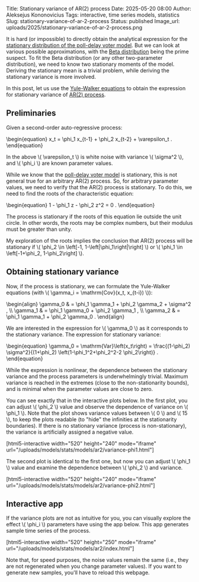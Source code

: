 Title: Stationary variance of AR(2) process
Date: 2025-05-20 08:00
Author: Aleksejus Kononovicius
Tags: interactive, time series models, statistics
Slug: stationary-variance-of-ar-2-process
Status: published
Image_url: uploads/2025/stationary-variance-of-ar-2-process.png

It is hard (or impossible) to directly obtain the analytical expression for
the [stationary distribution of the poll-delay voter
model]({filename}/articles/2025/stationary-distribution-of-poll-delayed-voter-model.md).
But we can look at various possible approximations, with the [Beta
distribution]({filename}/articles/2023/ritvikmath-beta-distribution.md)
being the prime suspect. To fit the Beta distribution (or any other
two-parameter distribution), we need to know two stationary moments of the
model.  Deriving the stationary mean is a trivial problem, while deriving
the stationary variance is more involved.

In this post, let us use the [Yule-Walker
equations]({filename}/articles/2025/ritvikmath-yule-walker-equations.md) to
obtain the expression for stationary variance of [AR(2)
process](/tag/time-series-models/).
<!--more-->

## Preliminaries

Given a second-order auto-regressive process:

\begin{equation}
    x\_t = \phi\_1 x\_{t-1} + \phi\_2 x\_{t-2} + \varepsilon\_t .
\end{equation}

In the above \\\( \varepsilon\_t \\\) is white noise with variance \\\(
\sigma^2 \\\), and \\\( \phi\_i \\\) are known parameter values.

While we know that the [poll-delay voter
model]({filename}/articles/2025/stationary-distribution-of-poll-delayed-voter-model.md)
is stationary, this is not general true for an arbitrary AR(2) process. So,
for arbitrary parameter values, we need to verify that the AR(2) process is
stationary. To do this, we need to find the roots of the characteristic
equation:

\begin{equation}
    1 - \phi\_1 z - \phi\_2 z^2 = 0 .
\end{equation}

The process is stationary if the roots of this equation lie outside the unit
circle. In other words, the roots may be complex numbers, but their modulus
must be greater than unity.

My exploration of the roots implies the conclusion that
AR(2) process will be stationary if \\\( \phi\_2 \in \left[-1,
1-\left|\phi\_1\right|\right] \\\) or \\\( \phi\_1 \in \left[-1+\phi\_2,
1-\phi\_2\right] \\\).

## Obtaining stationary variance

Now, if the process is stationary, we can formulate the Yule-Walker equations
(with \\\( \gamma\_i = \mathrm{Cov}(x\_t, x\_{t-i}) \\\)):

\begin{align}
    \gamma\_0 & = \phi\_1 \gamma\_1 + \phi\_2 \gamma\_2 + \sigma^2 , \\\\
    \gamma\_1 & = \phi\_1 \gamma\_0 + \phi\_2 \gamma\_1 , \\\\
    \gamma\_2 & = \phi\_1 \gamma\_1 + \phi\_2 \gamma\_0 .
\end{align}

We are interested in the expression for \\\( \gamma\_0 \\\) as it
corresponds to the stationary variance. The expression for stationary
variance:

\begin{equation}
    \gamma\_0 = \mathrm{Var}\left(x\_t\right) =
        \frac{(1-\phi\_2) \sigma^2}{(1+\phi\_2) \left(1-\phi\_1^2+\phi\_2^2-2 \phi\_2\right)} .
\end{equation}

While the expression is nonlinear, the dependence between the stationary
variance and the process parameters is underwhelmingly trivial. Maximum
variance is reached in the extremes (close to the non-stationarity bounds),
and is minimal when the parameter values are close to zero.

You can see exactly that in the interactive plots below. In the first plot,
you can adjust \\\( \phi\_2 \\\) value and observe the dependence of
variance on \\\( \phi\_1 \\\). Note that the plot shows variance values
between \\\( 0 \\\) and \\\( 15 \\\), to keep the plots readable (to "hide"
the infinities at the stationarity boundaries). If there is no stationary
variance (process is non-stationary), the variance is artificially assigned
a negative value.

[html5-interactive width="520" height="240" mode="iframe"
url="/uploads/models/stats/models/ar2/variance-phi1.html"]

The second plot is identical to the first one, but now you can adjust \\\(
\phi\_1 \\\) value and examine the dependence between \\\( \phi\_2 \\\) and
variance.

[html5-interactive width="520" height="240" mode="iframe"
url="/uploads/models/stats/models/ar2/variance-phi2.html"]

## Interactive app

If the variance plots are not as intuitive for you, you can visually explore
the effect \\\( \phi\_i \\\) parameters have using the app below. This app
generates sample time series of the process.

[html5-interactive width="520" height="250" mode="iframe"
url="/uploads/models/stats/models/ar2/index.html"]

Note that, for speed purposes, the noise values remain the same (i.e., they
are not regenerated when you change parameter values). If you want to
generate new samples, you'll have to reload this webpage.
